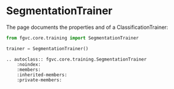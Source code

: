 # SegmentationTrainer

The page documents the properties and of a ClassificationTrainer:
```python
from fgvc.core.training import SegmentationTrainer

trainer = SegmentationTrainer()
```

```{eval-rst}
.. autoclass:: fgvc.core.training.SegmentationTrainer
    :noindex:
    :members:
    :inherited-members:
    :private-members:
```
